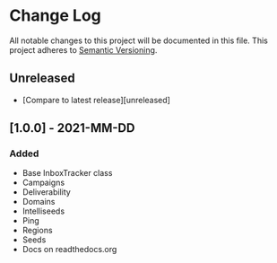# Change Log
All notable changes to this project will be documented in this file.
This project adheres to [Semantic Versioning](http://semver.org/).

## Unreleased
- [Compare to latest release][unreleased]

## [1.0.0] - 2021-MM-DD
### Added
- Base InboxTracker class
- Campaigns
- Deliverability
- Domains
- Intelliseeds
- Ping
- Regions
- Seeds
- Docs on readthedocs.org